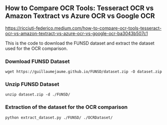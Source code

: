 ## How to Compare OCR Tools: Tesseract OCR vs Amazon Textract vs Azure OCR vs Google OCR

https://ricciuti-federico.medium.com/how-to-compare-ocr-tools-tesseract-ocr-vs-amazon-textract-vs-azure-ocr-vs-google-ocr-ba3043b507c1

This is the code to download the FUNSD dataset and extract the dataset used for the OCR comparison.

### Download FUNSD Dataset

```
wget https://guillaumejaume.github.io/FUNSD/dataset.zip -O dataset.zip
```

### Unzip FUNSD Dataset

```
unzip dataset.zip -d ./FUNSD/
```

### Extraction of the dataset for the OCR comparison

```
python extract_dataset.py ./FUNSD/ ./OCRDataset/
```
